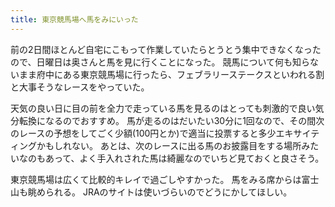 ```yaml
---
title: 東京競馬場へ馬をみにいった
---
```

前の2日間ほとんど自宅にこもって作業していたらとうとう集中できなくなったので、日曜日は奥さんと馬を見に行くことになった。
競馬について何も知らないまま府中にある東京競馬場に行ったら、フェブラリーステークスといわれる割と大事そうなレースをやっていた。

天気の良い日に目の前を全力で走っている馬を見るのはとっても刺激的で良い気分転換になるのでおすすめ。
馬が走るのはだいたい30分に1回なので、その間次のレースの予想をしてごく少額(100円とか)で適当に投票すると多少エキサイティングかもしれない。
あとは、次のレースに出る馬のお披露目をする場所みたいなのもあって、よく手入れされた馬は綺麗なのでいちど見ておくと良さそう。

東京競馬場は広くて比較的キレイで過ごしやすかった。
馬をみる席からは富士山も眺められる。
JRAのサイトは使いづらいのでどうにかしてほしい。
